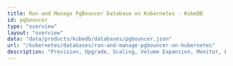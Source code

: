 ```yaml
---
title: Run and Manage PgBouncer Database on Kubernetes - KubeDB
id: pgbouncer
type: "overview"
layout: "overview"
data: "data/products/kubedb/databases/pgbouncer.json"
url: "/kubernetes/databases/run-and-manage-pgbouncer-on-kubernetes"
description: "Provision, Upgrade, Scaling, Volume Expansion, Monitor, Backup & Restore, Security for PgBouncer Databases in Kubernetes on any Public & Private Cloud"
---
```

